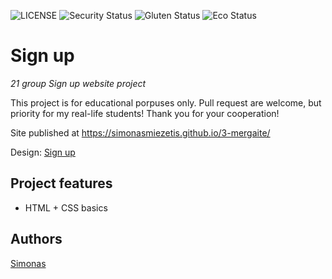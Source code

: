 ![LICENSE](https://img.shields.io/badge/license-MIT-blue.svg?style=flat-square)
![Security Status](https://img.shields.io/security-headers?label=Security&url=https%3A%2F%2Fgithub.com&style=flat-square)
![Gluten Status](https://img.shields.io/badge/Gluten-Free-green.svg)
![Eco Status](https://img.shields.io/badge/ECO-Friendly-green.svg)

# Sign up

_21 group Sign up website project_

This project is for educational porpuses only. Pull request are welcome, but priority for my real-life students! Thank you for your cooperation!

Site published at https://simonasmiezetis.github.io/3-mergaite/

Design: [Sign up](https://cdn.discordapp.com/attachments/648536139677958156/648860692459290634/unknown.png)

## Project features

-   HTML + CSS basics

## Authors

[Simonas](https://github.com/simonasmiezetis)